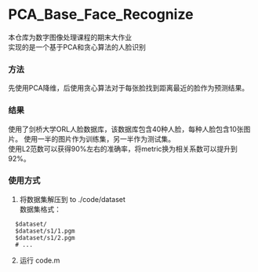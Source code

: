 # PCA_Base_Face_Recognize
本仓库为数字图像处理课程的期末大作业<br>
实现的是一个基于PCA和贪心算法的人脸识别<br>

### 方法
先使用PCA降维，后使用贪心算法对于每张脸找到距离最近的脸作为预测结果。<br>

### 结果
使用了剑桥大学ORL人脸数据库，该数据库包含40种人脸，每种人脸包含10张图片。
使用一半的图片作为训练集，另一半作为测试集。<br>
使用L2范数可以获得90%左右的准确率，将metric换为相关系数可以提升到92%。<br>

### 使用方式 
1. 将数据集解压到 to ./code/dataset<br>
数据集格式：
```Shell
  $dataset/
  $dataset/s1/1.pgm
  $dataset/s1/2.pgm
  # ...
```
2. 运行 code.m<br>
